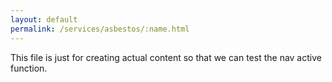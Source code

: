 ```yaml
---
layout: default
permalink: /services/asbestos/:name.html
---
```

This file is just for creating actual content so that we can test the nav active function.
